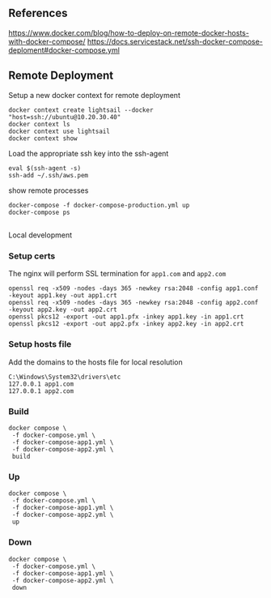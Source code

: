 ## References
https://www.docker.com/blog/how-to-deploy-on-remote-docker-hosts-with-docker-compose/
https://docs.servicestack.net/ssh-docker-compose-deploment#docker-compose.yml

## Remote Deployment

Setup a new docker context for remote deployment
```shell
docker context create lightsail --docker "host=ssh://ubuntu@10.20.30.40"
docker context ls
docker context use lightsail
docker context show
```

Load the appropriate ssh key into the ssh-agent
```shell
eval $(ssh-agent -s)
ssh-add ~/.ssh/aws.pem
```

show remote processes
```shell
docker-compose -f docker-compose-production.yml up
docker-compose ps
```

##
Local development

### Setup certs 
The nginx will perform SSL termination for `app1.com` and `app2.com`

```shell
openssl req -x509 -nodes -days 365 -newkey rsa:2048 -config app1.conf -keyout app1.key -out app1.crt
openssl req -x509 -nodes -days 365 -newkey rsa:2048 -config app2.conf -keyout app2.key -out app2.crt
openssl pkcs12 -export -out app1.pfx -inkey app1.key -in app1.crt
openssl pkcs12 -export -out app2.pfx -inkey app2.key -in app2.crt
```

### Setup hosts file
Add the domains to the hosts file for local resolution

```text
C:\Windows\System32\drivers\etc
127.0.0.1 app1.com
127.0.0.1 app2.com
```

### Build
```shell
docker compose \
 -f docker-compose.yml \
 -f docker-compose-app1.yml \
 -f docker-compose-app2.yml \
 build
```

### Up
```shell
docker compose \
 -f docker-compose.yml \
 -f docker-compose-app1.yml \
 -f docker-compose-app2.yml \
 up
```

### Down

```shell
docker compose \
 -f docker-compose.yml \
 -f docker-compose-app1.yml \
 -f docker-compose-app2.yml \
 down
```